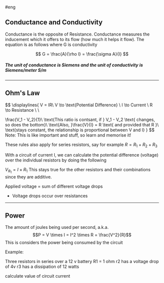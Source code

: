 #eng 
## Conductance and Conductivity

Conductance is the opposite of Resistance. Conductance measures the inducement which it offers to its flow (how much it helps it flow). The equation is as follows where G is conductivity

$$
G = \frac{A}{\rho l} = \frac{\sigma A}{l}
$$

##### The unit of **conductance** is Siemens and the unit of **conductivity** is Siemens/meter $S/m$

---


## Ohm's Law

$$
\displaylines{
V = IR\\
V \to \text{Potential Difference} \\
I \to Current \\
R \to Resistance \\ \\

\frac{V_1 - V_2}{1}\\
\text{This ratio is contsant, if } V_1 - V_2 \text{ changes, so does the bottom}\\
\text{Also, }\frac{V}{I} = R \text{ and provided that R }\\
\text{stays constant, the relationship is proportional between V and I}
}
$$
Note: This is like important and stuff, so learn and memorise it!

These rules also apply for series resistors, say for example
$R = R_1 + R_2 + R_3$

With a circuit of current I, we can calculate the potential difference (voltage) over the individual resistors by doing the following

$V_{R_1} = I \times R_1$
This stays true for the other resistors and their combinations since they are additive.

Applied voltage = sum of different voltage drops
- Voltage drops occur over resistances

---

## Power
The amount of joules being used per second, a.k.a. $$P = V \times I = I^2 \times R = \frac{V^2}{R}$$
This is considers the power being consumed by the circuit

Example:

Three resistors in series over a 12 v battery
R1 = 1 ohm
r2 has a voltage drop of 4v
r3 has a dissipation of 12 watts

calculate value of circuit current